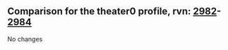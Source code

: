 ## Comparison for the theater0 profile, rvn: [2982](https://github.com/PRO100KatYT/FortniteProfileRevisions/tree/main/profiles/theater0/2982%20theater0.json)-[2984](https://github.com/PRO100KatYT/FortniteProfileRevisions/tree/main/profiles/theater0/2984%20theater0.json)

No changes
